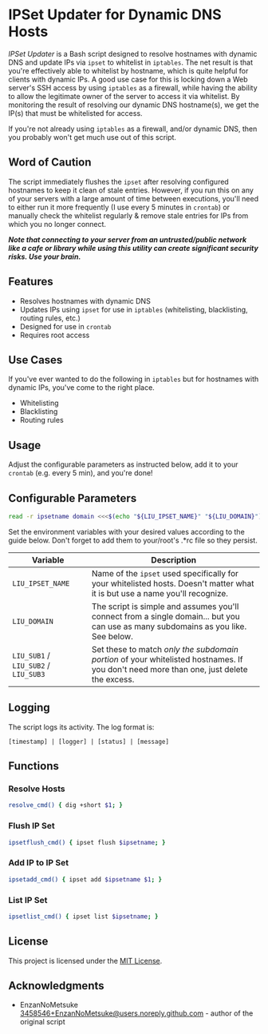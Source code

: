 # IPSet Updater for Dynamic DNS Hosts

*IPSet Updater* is a Bash script designed to resolve hostnames with dynamic DNS and update IPs via `ipset` to whitelist in `iptables`. The net result is that you're effectively able to whitelist by hostname, which is quite helpful for clients with dynamic IPs. A good use case for this is locking down a Web server's SSH access by using `iptables` as a firewall, while having the ability to allow the legitimate owner of the server to access it via whitelist. By monitoring the result of resolving our dynamic DNS hostname(s), we get the IP(s) that must be whitelisted for access.

If you're not already using `iptables` as a firewall, and/or dynamic DNS, then you probably won't get much use out of this script.

## Word of Caution

The script immediately flushes the `ipset` after resolving configured hostnames to keep it clean of stale entries. However, if you run this on any of your servers with a large amount of time between executions, you'll need to either run it more frequently (I use every 5 minutes in `crontab`) or manually check the whitelist regularly & remove stale entries for IPs from which you no longer connect.

***Note that connecting to your server from an untrusted/public network like a cafe or library while using this utility can create significant security risks. Use your brain.***

## Features

- Resolves hostnames with dynamic DNS
- Updates IPs using `ipset` for use in `iptables` (whitelisting, blacklisting, routing rules, etc.)
- Designed for use in `crontab`
- Requires root access

## Use Cases

If you've ever wanted to do the following in `iptables` but for hostnames with dynamic IPs, you've come to the right place.

- Whitelisting
- Blacklisting
- Routing rules

## Usage

Adjust the configurable parameters as instructed below, add it to your `crontab` (e.g. every 5 min), and you're done!

## Configurable Parameters

```bash
read -r ipsetname domain <<<$(echo "${LIU_IPSET_NAME}" "${LIU_DOMAIN}") && read -a subdomains <<< "${LIU_SUB1} ${LIU_SUB2} ${LIU_SUB3}"
```

Set the environment variables with your desired values according to the guide below. Don't forget to add them to your/root's .*rc file so they persist.

| Variable                              | Description                                                                                                                             |
| ------------------------------------- | --------------------------------------------------------------------------------------------------------------------------------------- |
| `LIU_IPSET_NAME`                      | Name of the `ipset` used specifically for your whitelisted hosts. Doesn't matter what it is but use a name you'll recognize.            |
| `LIU_DOMAIN`                          | The script is simple and assumes you'll connect from a single domain... but you can use as many subdomains as you like. See below.      |
| `LIU_SUB1` / `LIU_SUB2` / `LIU_SUB3`  | Set these to match *only the subdomain portion* of your whitelisted hostnames. If you don't need more than one, just delete the excess. |

## Logging

The script logs its activity. The log format is:

```text
[timestamp] | [logger] | [status] | [message]
```

## Functions

### Resolve Hosts

```bash
resolve_cmd() { dig +short $1; }
```

### Flush IP Set

```bash
ipsetflush_cmd() { ipset flush $ipsetname; }
```

### Add IP to IP Set

```bash
ipsetadd_cmd() { ipset add $ipsetname $1; }
```

### List IP Set

```bash
ipsetlist_cmd() { ipset list $ipsetname; }
```

## License

This project is licensed under the [MIT License](LICENSE).

## Acknowledgments

- EnzanNoMetsuke <3458546+EnzanNoMetsuke@users.noreply.github.com> - author of the original script
